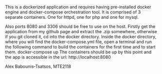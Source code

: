 This is a dockerized application and requires having pre-installed docker engine and docker-compose orchestration tool. It is comprised of 3 separate containers. One for httpd, one for php and one for mysql.

Also ports 8080 and 3306 should be free to use on the host.
Firstly get the application from my github page and extract the .zip somewhere, otherwise if you git cloned it, cd into the docker directory. 
Inside the docker directory, where you will find the docker-compose.yml file, open a terminal and run the following command to build the containers for the first time and to start them.
docker-compose up
The containers should be up by this point and the app is accessible in the url: http://localhost:8080 

Alex Babounis-Tsatsos, MTE2118

